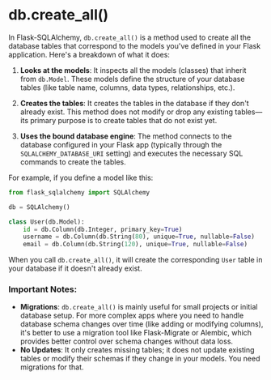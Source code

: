# db.create_all()

In Flask-SQLAlchemy, `db.create_all()` is a method used to create all the database tables that correspond to the models you've defined in your Flask application. Here's a breakdown of what it does:

1. **Looks at the models**: It inspects all the models (classes) that inherit from `db.Model`. These models define the structure of your database tables (like table name, columns, data types, relationships, etc.).

2. **Creates the tables**: It creates the tables in the database if they don't already exist. This method does not modify or drop any existing tables—its primary purpose is to create tables that do not exist yet.

3. **Uses the bound database engine**: The method connects to the database configured in your Flask app (typically through the `SQLALCHEMY_DATABASE_URI` setting) and executes the necessary SQL commands to create the tables.

For example, if you define a model like this:

```python
from flask_sqlalchemy import SQLAlchemy

db = SQLAlchemy()

class User(db.Model):
    id = db.Column(db.Integer, primary_key=True)
    username = db.Column(db.String(80), unique=True, nullable=False)
    email = db.Column(db.String(120), unique=True, nullable=False)
```

When you call `db.create_all()`, it will create the corresponding `User` table in your database if it doesn't already exist.

### Important Notes:
- **Migrations**: `db.create_all()` is mainly useful for small projects or initial database setup. For more complex apps where you need to handle database schema changes over time (like adding or modifying columns), it's better to use a migration tool like Flask-Migrate or Alembic, which provides better control over schema changes without data loss.
- **No Updates**: It only creates missing tables; it does not update existing tables or modify their schemas if they change in your models. You need migrations for that.